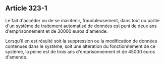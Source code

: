 Article 323-1
----
Le fait d'accéder ou de se maintenir, frauduleusement, dans tout ou partie d'un
système de traitement automatisé de données est puni de deux ans
d'emprisonnement et de 30000 euros d'amende.

Lorsqu'il en est résulté soit la suppression ou la modification de données
contenues dans le système, soit une altération du fonctionnement de ce système,
la peine est de trois ans d'emprisonnement et de 45000 euros d'amende.

